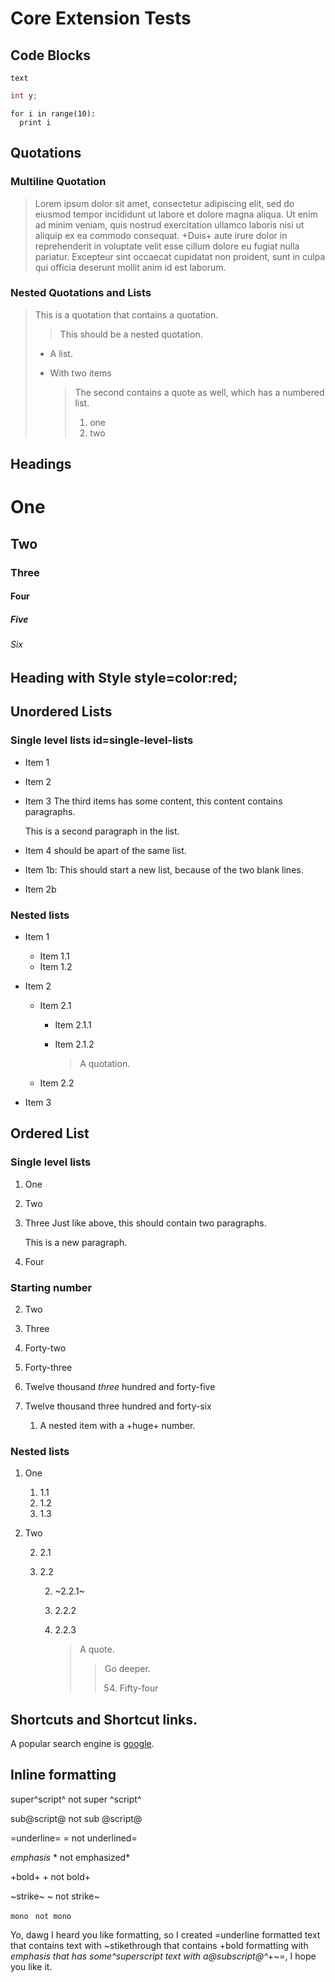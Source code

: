 # Core Extension Tests

## Code Blocks

```
text
```

```cpp
int y;
```

```language=python
for i in range(10):
  print i
```

## Quotations

### Multiline Quotation

> Lorem ipsum dolor sit amet, consectetur adipiscing elit, sed do eiusmod tempor incididunt ut labore
> et dolore magna aliqua. Ut enim ad minim veniam, quis nostrud exercitation ullamco laboris nisi ut
> aliquip ex ea commodo consequat. +Duis+ aute irure dolor in reprehenderit in voluptate velit esse
> cillum dolore eu fugiat nulla pariatur. Excepteur sint occaecat cupidatat non proident, sunt in
> culpa qui officia deserunt mollit anim id est laborum.

### Nested Quotations and Lists

> This is a quotation that contains a quotation.
>
> > This should be a nested quotation.
>
> - A list.
> - With two items
>
>   > The second contains a quote as well, which has a numbered list.
>   >
>   > 1. one
>   > 2. two

## Headings

# One

## Two

### Three

#### Four

##### Five

###### Six

## Heading with Style style=color:red;

## Unordered Lists

### Single level lists id=single-level-lists

- Item 1
- Item 2
- Item 3
  The third items has some content, this content contains paragraphs.

  This is a second paragraph in the list.

- Item 4 should be apart of the same list.



- Item 1b: This should start a new list, because of the two blank lines.
- Item 2b



### Nested lists

- Item 1

  - Item 1.1
  - Item 1.2

- Item 2

  - Item 2.1

    - Item 2.1.1
    - Item 2.1.2

      > A quotation.

  - Item 2.2

- Item 3


## Ordered List

### Single level lists

1. One
1. Two
1. Three
   Just like above, this should contain two paragraphs.

   This is a new paragraph.

1. Four

### Starting number

2. Two
2. Three


42. Forty-two
42. Forty-three


12345. Twelve thousand *three* hundred and forty-five
12345. Twelve thousand three hundred and forty-six

       1. A nested item with a +huge+ number.

### Nested lists

1. One

   1. 1.1
   2. 1.2
   3. 1.3

2. Two

   2. 2.1
   2. 2.2

      2. ~2.2.1~
      2. 2.2.2
      2. 2.2.3

         > A quote.
         >
         > > Go deeper.
         > >
         > > 54. Fifty-four

## Shortcuts and Shortcut links.

A popular search engine is [google].

[google]: www.google.com

## Inline formatting

super^script^ not super ^script^

sub@script@ not sub @script@

=underline=  = not underlined=

*emphasis* * not emphasized*

+bold+ + not bold+

~strike~ ~ not strike~

`mono` ` not mono`

Yo, dawg I heard you like formatting, so I created =underline
formatted text that contains text with ~stikethrough that
contains +bold formatting with *emphasis that has some^superscript
text with a@subscript@^*+~=, I hope you like it.

